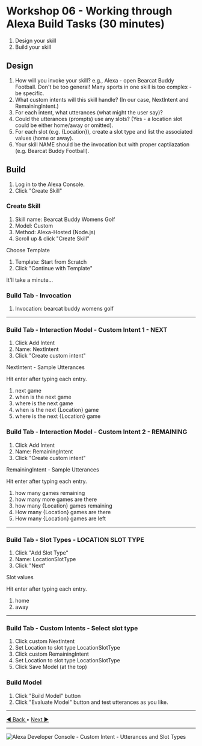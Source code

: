 # Workshop 06 - Working through Alexa Build Tasks (30 minutes)

1. Design your skill
2. Build your skill

## Design 

1. How will you invoke your skill? e.g., Alexa - open Bearcat Buddy Football. Don't be too general! Many sports in one skill is too complex - be specific. 
2. What custom intents will this skill handle? (In our case, NextIntent and RemainingIntent.)
3. For each intent, what utterances (what might the user say)?
4. Could the utterances (prompts) use any slots? (Yes - a location slot could be either home/away or omitted). 
5. For each slot (e.g. {Location}), create a slot type and list the associated values (home or away). 
6. Your skill NAME should be the invocation but with proper captilazation (e.g. Bearcat Buddy Football).

## Build

1. Log in to the Alexa Console.
2. Click "Create Skill"

### Create Skill

1. Skill name: Bearcat Buddy Womens Golf
2. Model: Custom
3. Method: Alexa-Hosted (Node.js)
4. Scroll up & click "Create Skill"

Choose Template

1. Template: Start from Scratch
2. Click "Continue with Template"

It'll take a minute...

### Build Tab - Invocation

1. Invocation: bearcat buddy womens golf

---

### Build Tab - Interaction Model - Custom Intent 1 - NEXT

1. Click Add Intent
2. Name: NextIntent
3. Click "Create custom intent"

NextIntent - Sample Utterances

Hit enter after typing each entry. 

1. next game
2. when is the next game
3. where is the next game
4. when is the next {Location} game
5. where is the next {Location} game

### Build Tab - Interaction Model - Custom Intent 2 - REMAINING

1. Click Add Intent
2. Name: RemainingIntent
3. Click "Create custom intent"

RemainingIntent - Sample Utterances

Hit enter after typing each entry. 

1. how many games remaining
2. how many more games are there
3. how many {Location} games remaining
4. How many {Location} games are there
5. How many {Location} games are left

---

### Build Tab - Slot Types - LOCATION SLOT TYPE

1. Click "Add Slot Type"
2. Name: LocationSlotType
3. Click "Next"

Slot values

Hit enter after typing each entry.

1. home
2. away

--- 

### Build Tab - Custom Intents - Select slot type

1. Click custom NextIntent
2. Set Location to slot type LocationSlotType
3. Click custom RemainingIntent
4. Set Location to slot type LocationSlotType
5. Click Save Model (at the top)

### Build Model

1. Click "Build Model" button
2. Click "Evaluate Model" button and test utterances as you like. 

---

[:arrow_backward: Back ](./workshop-05.md) • [ Next :arrow_forward:](./workshop-07.md)

---

![Alexa Developer Console - Custom Intent - Utterances and Slot Types](alexa-developer-console-custom-intent-utterances-and-slot-types)
